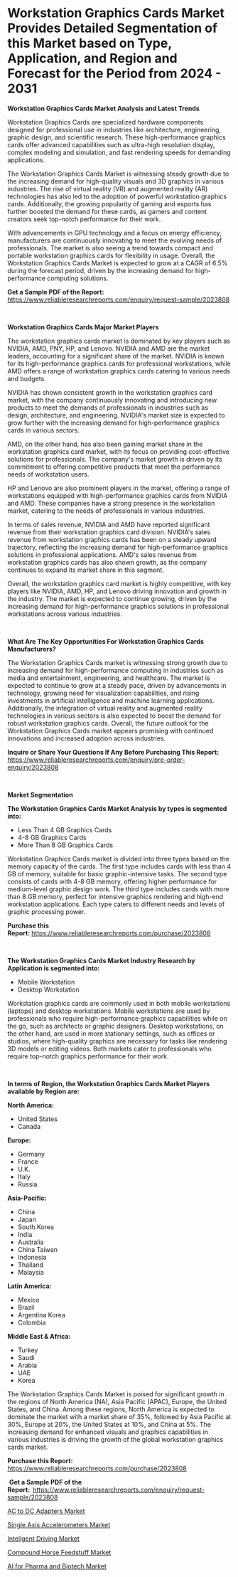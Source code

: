 <p><h1>Workstation Graphics Cards Market Provides Detailed Segmentation of this Market based on Type, Application, and Region and Forecast for the Period from 2024 - 2031</h1></p><p><strong>Workstation Graphics Cards Market Analysis and Latest Trends</strong></p>
<p><p>Workstation Graphics Cards are specialized hardware components designed for professional use in industries like architecture, engineering, graphic design, and scientific research. These high-performance graphics cards offer advanced capabilities such as ultra-high resolution display, complex modeling and simulation, and fast rendering speeds for demanding applications.</p><p>The Workstation Graphics Cards Market is witnessing steady growth due to the increasing demand for high-quality visuals and 3D graphics in various industries. The rise of virtual reality (VR) and augmented reality (AR) technologies has also led to the adoption of powerful workstation graphics cards. Additionally, the growing popularity of gaming and esports has further boosted the demand for these cards, as gamers and content creators seek top-notch performance for their work.</p><p>With advancements in GPU technology and a focus on energy efficiency, manufacturers are continuously innovating to meet the evolving needs of professionals. The market is also seeing a trend towards compact and portable workstation graphics cards for flexibility in usage. Overall, the Workstation Graphics Cards Market is expected to grow at a CAGR of 6.5% during the forecast period, driven by the increasing demand for high-performance computing solutions.</p></p>
<p><strong>Get a Sample PDF of the Report:&nbsp;</strong> <a href="https://www.reliableresearchreports.com/enquiry/request-sample/2023808">https://www.reliableresearchreports.com/enquiry/request-sample/2023808</a></p>
<p>&nbsp;</p>
<p><strong>Workstation Graphics Cards Major Market Players</strong></p>
<p><p>The workstation graphics cards market is dominated by key players such as NVIDIA, AMD, PNY, HP, and Lenovo. NVIDIA and AMD are the market leaders, accounting for a significant share of the market. NVIDIA is known for its high-performance graphics cards for professional workstations, while AMD offers a range of workstation graphics cards catering to various needs and budgets.</p><p>NVIDIA has shown consistent growth in the workstation graphics card market, with the company continuously innovating and introducing new products to meet the demands of professionals in industries such as design, architecture, and engineering. NVIDIA's market size is expected to grow further with the increasing demand for high-performance graphics cards in various sectors.</p><p>AMD, on the other hand, has also been gaining market share in the workstation graphics card market, with its focus on providing cost-effective solutions for professionals. The company's market growth is driven by its commitment to offering competitive products that meet the performance needs of workstation users.</p><p>HP and Lenovo are also prominent players in the market, offering a range of workstations equipped with high-performance graphics cards from NVIDIA and AMD. These companies have a strong presence in the workstation market, catering to the needs of professionals in various industries.</p><p>In terms of sales revenue, NVIDIA and AMD have reported significant revenue from their workstation graphics card division. NVIDIA's sales revenue from workstation graphics cards has been on a steady upward trajectory, reflecting the increasing demand for high-performance graphics solutions in professional applications. AMD's sales revenue from workstation graphics cards has also shown growth, as the company continues to expand its market share in this segment.</p><p>Overall, the workstation graphics card market is highly competitive, with key players like NVIDIA, AMD, HP, and Lenovo driving innovation and growth in the industry. The market is expected to continue growing, driven by the increasing demand for high-performance graphics solutions in professional workstations across various industries.</p></p>
<p>&nbsp;</p>
<p><strong>What Are The Key Opportunities For Workstation Graphics Cards Manufacturers?</strong></p>
<p><p>The Workstation Graphics Cards market is witnessing strong growth due to increasing demand for high-performance computing in industries such as media and entertainment, engineering, and healthcare. The market is expected to continue to grow at a steady pace, driven by advancements in technology, growing need for visualization capabilities, and rising investments in artificial intelligence and machine learning applications. Additionally, the integration of virtual reality and augmented reality technologies in various sectors is also expected to boost the demand for robust workstation graphics cards. Overall, the future outlook for the Workstation Graphics Cards market appears promising with continued innovations and increased adoption across industries.</p></p>
<p><strong>Inquire or Share Your Questions If Any Before Purchasing This Report:</strong> <a href="https://www.reliableresearchreports.com/enquiry/pre-order-enquiry/2023808">https://www.reliableresearchreports.com/enquiry/pre-order-enquiry/2023808</a></p>
<p>&nbsp;</p>
<p><strong>Market Segmentation</strong></p>
<p><strong>The Workstation Graphics Cards Market Analysis by types is segmented into:</strong></p>
<p><ul><li>Less Than 4 GB Graphics Cards</li><li>4-8 GB Graphics Cards</li><li>More Than 8 GB Graphics Cards</li></ul></p>
<p><p>Workstation Graphics Cards market is divided into three types based on the memory capacity of the cards. The first type includes cards with less than 4 GB of memory, suitable for basic graphic-intensive tasks. The second type consists of cards with 4-8 GB memory, offering higher performance for medium-level graphic design work. The third type includes cards with more than 8 GB memory, perfect for intensive graphics rendering and high-end workstation applications. Each type caters to different needs and levels of graphic processing power.</p></p>
<p><strong>Purchase this Report:&nbsp;</strong><a href="https://www.reliableresearchreports.com/purchase/2023808">https://www.reliableresearchreports.com/purchase/2023808</a></p>
<p>&nbsp;</p>
<p><strong>The Workstation Graphics Cards Market Industry Research by Application is segmented into:</strong></p>
<p><ul><li>Mobile Workstation</li><li>Desktop Workstation</li></ul></p>
<p><p>Workstation graphics cards are commonly used in both mobile workstations (laptops) and desktop workstations. Mobile workstations are used by professionals who require high-performance graphics capabilities while on the go, such as architects or graphic designers. Desktop workstations, on the other hand, are used in more stationary settings, such as offices or studios, where high-quality graphics are necessary for tasks like rendering 3D models or editing videos. Both markets cater to professionals who require top-notch graphics performance for their work.</p></p>
<p>&nbsp;</p>
<p><strong>In terms of Region, the Workstation Graphics Cards Market Players available by Region are:</strong></p>
<p>
    <p> <strong> North America: </strong>
        <ul>
            <li>United States</li>
            <li>Canada</li>
        </ul>
        </p> 
    <p> <strong> Europe: </strong>
        <ul>
            <li>Germany</li>
            <li>France</li>
            <li>U.K.</li>
            <li>Italy</li>
            <li>Russia</li>
        </ul>
        </p> 
    <p> <strong> Asia-Pacific: </strong>
        <ul>
            <li>China</li>
            <li>Japan</li>
            <li>South Korea</li>
            <li>India</li>
            <li>Australia</li>
            <li>China Taiwan</li>
            <li>Indonesia</li>
            <li>Thailand</li>
            <li>Malaysia</li>
        </ul>
        </p> 
    <p> <strong> Latin America: </strong>
        <ul>
            <li>Mexico</li>
            <li>Brazil</li>
            <li>Argentina Korea</li>
            <li>Colombia</li>
        </ul>
        </p> 
    <p> <strong> Middle East & Africa: </strong>
        <ul>
            <li>Turkey</li>
            <li>Saudi</li>
            <li>Arabia</li>
            <li>UAE</li>
            <li>Korea</li>
        </ul>
    </p>
    </p>
<p><p>The Workstation Graphics Cards Market is poised for significant growth in the regions of North America (NA), Asia Pacific (APAC), Europe, the United States, and China. Among these regions, North America is expected to dominate the market with a market share of 35%, followed by Asia Pacific at 30%, Europe at 20%, the United States at 10%, and China at 5%. The increasing demand for enhanced visuals and graphics capabilities in various industries is driving the growth of the global workstation graphics cards market.</p></p>
<p><strong>Purchase this Report: </strong><a href="https://www.reliableresearchreports.com/purchase/2023808">https://www.reliableresearchreports.com/purchase/2023808</a></p>
<p>&nbsp;<strong>Get a Sample PDF of the Report:&nbsp;&nbsp;</strong><a href="https://www.reliableresearchreports.com/enquiry/request-sample/2023808">https://www.reliableresearchreports.com/enquiry/request-sample/2023808</a></p>
<p><strong></strong></p>
<p><p><a href="https://github.com/jsmusil/Market-Research-Report-List-2/blob/main/ac-to-dc-adapters-market.md">AC to DC Adapters Market</a></p><p><a href="https://github.com/bmorecock/Market-Research-Report-List-2/blob/main/single-axis-accelerometers-market.md">Single Axis Accelerometers Market</a></p><p><a href="https://skillful-vermicelli-b89.notion.site/Global-Intellgent-Driving-Market-Size-and-Market-Trends-Insights-and-Projections-from-2024-to-2031-75256c418a5f420fa35c910e16a711eb">Intellgent Driving Market</a></p><p><a href="https://view.publitas.com/reportprime-1/compound-horse-feedstuff-market-provides-detailed-segmentation-of-this-market-based-on-type-application-and-region-and-forecast-for-the-period-from-2024-2031/">Compound Horse Feedstuff Market</a></p><p><a href="https://eight-handstand-8fb.notion.site/AI-for-Pharma-and-Biotech-Market-A-Comprehensive-Report-of-its-Market-Share-Growth-Trends-2024--b557643b1f25426f9003e55764e8c7f5">AI for Pharma and Biotech Market</a></p></p>